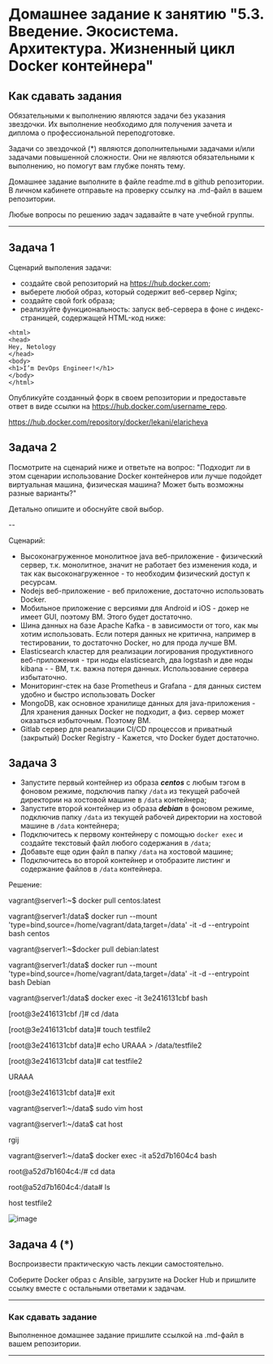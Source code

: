 
# Домашнее задание к занятию "5.3. Введение. Экосистема. Архитектура. Жизненный цикл Docker контейнера"

## Как сдавать задания

Обязательными к выполнению являются задачи без указания звездочки. Их выполнение необходимо для получения зачета и диплома о профессиональной переподготовке.

Задачи со звездочкой (*) являются дополнительными задачами и/или задачами повышенной сложности. Они не являются обязательными к выполнению, но помогут вам глубже понять тему.

Домашнее задание выполните в файле readme.md в github репозитории. В личном кабинете отправьте на проверку ссылку на .md-файл в вашем репозитории.

Любые вопросы по решению задач задавайте в чате учебной группы.

---

## Задача 1

Сценарий выполения задачи:

- создайте свой репозиторий на https://hub.docker.com;
- выберете любой образ, который содержит веб-сервер Nginx;
- создайте свой fork образа;
- реализуйте функциональность:
запуск веб-сервера в фоне с индекс-страницей, содержащей HTML-код ниже:
```
<html>
<head>
Hey, Netology
</head>
<body>
<h1>I’m DevOps Engineer!</h1>
</body>
</html>
```
Опубликуйте созданный форк в своем репозитории и предоставьте ответ в виде ссылки на https://hub.docker.com/username_repo.

https://hub.docker.com/repository/docker/lekani/elaricheva

## Задача 2

Посмотрите на сценарий ниже и ответьте на вопрос:
"Подходит ли в этом сценарии использование Docker контейнеров или лучше подойдет виртуальная машина, физическая машина? Может быть возможны разные варианты?"

Детально опишите и обоснуйте свой выбор.

--

Сценарий:

- Высоконагруженное монолитное java веб-приложение - 
физический сервер, т.к. монолитное, значит не работает без изменения кода,
   и так как высоконагруженное -  то необходим физический доступ к ресурсам.
- Nodejs веб-приложение - 
веб приложение, достаточно использовать Docker.
- Мобильное приложение c версиями для Android и iOS - 
докер не имеет GUI, поэтому ВМ. Этого будет достаточно.
- Шина данных на базе Apache Kafka - 
в зависимости от того, как мы хотим использовать. Если потеря данных не критична, например в тестировании, то достаточно Docker, но для прода лучше ВМ. 
- Elasticsearch кластер для реализации логирования продуктивного веб-приложения - три ноды elasticsearch, два logstash и две ноды kibana - -
ВМ, т.к. важна потеря данных. Использование сервера избытаточно.
- Мониторинг-стек на базе Prometheus и Grafana - 
для данных систем удобно и быстро использовать Docker
- MongoDB, как основное хранилище данных для java-приложения - 
Для хранения данных Docker не подходит, а физ. сервер может оказаться избыточным. Поэтому ВМ.
- Gitlab сервер для реализации CI/CD процессов и приватный (закрытый) Docker Registry - 
Кажется, что Docker будет достаточно.


## Задача 3

- Запустите первый контейнер из образа ***centos*** c любым тэгом в фоновом режиме, подключив папку ```/data``` из текущей рабочей директории на хостовой машине в ```/data``` контейнера;
- Запустите второй контейнер из образа ***debian*** в фоновом режиме, подключив папку ```/data``` из текущей рабочей директории на хостовой машине в ```/data``` контейнера;
- Подключитесь к первому контейнеру с помощью ```docker exec``` и создайте текстовый файл любого содержания в ```/data```;
- Добавьте еще один файл в папку ```/data``` на хостовой машине;
- Подключитесь во второй контейнер и отобразите листинг и содержание файлов в ```/data``` контейнера.


Решение:

vagrant@server1:~$ docker pull centos:latest

vagrant@server1:/data$ docker run --mount 'type=bind,source=/home/vagrant/data,target=/data' -it -d --entrypoint bash centos

vagrant@server1:~$docker pull debian:latest

vagrant@server1:/data$ docker run --mount 'type=bind,source=/home/vagrant/data,target=/data' -it -d --entrypoint bash Debian

vagrant@server1:/data$ docker exec -it 3e2416131cbf bash

[root@3e2416131cbf /]# cd /data

[root@3e2416131cbf data]# touch testfile2

[root@3e2416131cbf data]# echo URAAA > /data/testfile2

[root@3e2416131cbf data]# cat testfile2

URAAA

[root@3e2416131cbf data]# exit

vagrant@server1:~/data$ sudo vim  host

vagrant@server1:~/data$ cat host

rgij

vagrant@server1:~/data$ docker exec -it a52d7b1604c4 bash

root@a52d7b1604c4:/# cd data

root@a52d7b1604c4:/data# ls

host  testfile2


![image](https://user-images.githubusercontent.com/91233405/160253104-1492a19d-cb5d-4e11-9867-d97fe1332ba4.png)




## Задача 4 (*)

Воспроизвести практическую часть лекции самостоятельно.

Соберите Docker образ с Ansible, загрузите на Docker Hub и пришлите ссылку вместе с остальными ответами к задачам.


---

### Как cдавать задание

Выполненное домашнее задание пришлите ссылкой на .md-файл в вашем репозитории.

---
